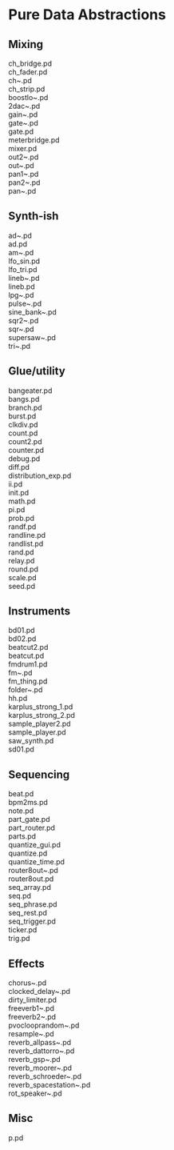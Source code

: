 # Pure Data Abstractions

## Mixing
ch_bridge.pd  
ch_fader.pd  
ch~.pd  
ch_strip.pd  
boostlo~.pd  
2dac~.pd  
gain~.pd  
gate~.pd  
gate.pd  
meterbridge.pd  
mixer.pd  
out2~.pd  
out~.pd  
pan1~.pd  
pan2~.pd  
pan~.pd  

## Synth-ish
ad~.pd  
ad.pd  
am~.pd  
lfo_sin.pd  
lfo_tri.pd  
lineb~.pd  
lineb.pd  
lpg~.pd  
pulse~.pd  
sine_bank~.pd  
sqr2~.pd  
sqr~.pd  
supersaw~.pd  
tri~.pd  

## Glue/utility
bangeater.pd  
bangs.pd  
branch.pd  
burst.pd  
clkdiv.pd  
count.pd  
count2.pd  
counter.pd  
debug.pd  
diff.pd  
distribution_exp.pd  
ii.pd  
init.pd  
math.pd  
pi.pd  
prob.pd  
randf.pd  
randline.pd  
randlist.pd  
rand.pd  
relay.pd  
round.pd  
scale.pd  
seed.pd  

## Instruments
bd01.pd  
bd02.pd  
beatcut2.pd  
beatcut.pd  
fmdrum1.pd  
fm~.pd  
fm_thing.pd  
folder~.pd  
hh.pd  
karplus_strong_1.pd  
karplus_strong_2.pd  
sample_player2.pd  
sample_player.pd  
saw_synth.pd  
sd01.pd  

## Sequencing
beat.pd  
bpm2ms.pd  
note.pd  
part_gate.pd  
part_router.pd  
parts.pd  
quantize_gui.pd  
quantize.pd  
quantize_time.pd  
router8out~.pd  
router8out.pd  
seq_array.pd  
seq.pd  
seq_phrase.pd  
seq_rest.pd  
seq_trigger.pd  
ticker.pd  
trig.pd  

## Effects
chorus~.pd  
clocked_delay~.pd  
dirty_limiter.pd  
freeverb1~.pd  
freeverb2~.pd  
pvoclooprandom~.pd  
resample~.pd  
reverb_allpass~.pd  
reverb_dattorro~.pd  
reverb_gsp~.pd  
reverb_moorer~.pd  
reverb_schroeder~.pd  
reverb_spacestation~.pd  
rot_speaker~.pd  

## Misc
p.pd  


